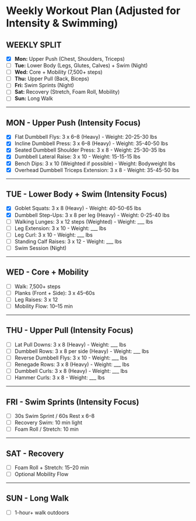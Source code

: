 # Weekly Workout Plan (Adjusted for Intensity & Swimming)

## WEEKLY SPLIT
- [x] **Mon:** Upper Push (Chest, Shoulders, Triceps)
- [ ] **Tue:** Lower Body (Legs, Glutes, Calves) + Swim (Night)
- [ ] **Wed:** Core + Mobility (7,500+ steps)
- [ ] **Thu:** Upper Pull (Back, Biceps)
- [ ] **Fri:** Swim Sprints (Night)
- [ ] **Sat:** Recovery (Stretch, Foam Roll, Mobility)
- [ ] **Sun:** Long Walk

---

## MON - Upper Push (Intensity Focus)
- [x] Flat Dumbbell Flys: 3 x 6–8 (Heavy) - Weight: 20-25-30 lbs
- [x] Incline Dumbbell Press: 3 x 6–8 (Heavy) - Weight: 35-40-50 lbs
- [x] Seated Dumbbell Shoulder Press: 3 x 8 - Weight: 25-30-35 lbs
- [x] Dumbbell Lateral Raise: 3 x 10 - Weight: 15-15-15 lbs
- [x] Bench Dips: 3 x 10 (Weighted if possible) - Weight: Bodyweight lbs
- [x] Overhead Dumbbell Triceps Extension: 3 x 8 - Weight: 35-45-50 lbs

---

## TUE - Lower Body + Swim (Intensity Focus)
- [x] Goblet Squats: 3 x 8 (Heavy) - Weight: 40-50-65 lbs
- [x] Dumbbell Step-Ups: 3 x 8 per leg (Heavy) - Weight: 0-25-40 lbs
- [ ] Walking Lunges: 3 x 12 steps (Weighted) - Weight: ___ lbs
- [ ] Leg Extension: 3 x 10 - Weight: ___ lbs
- [ ] Leg Curl: 3 x 10 - Weight: ___ lbs
- [ ] Standing Calf Raises: 3 x 12 - Weight: ___ lbs
- [ ] Swim Session (Night)

---

## WED - Core + Mobility
- [ ] Walk: 7,500+ steps
- [ ] Planks (Front + Side): 3 x 45–60s
- [ ] Leg Raises: 3 x 12
- [ ] Mobility Flow: 10–15 min

---

## THU - Upper Pull (Intensity Focus)
- [ ] Lat Pull Downs: 3 x 8 (Heavy) - Weight: ___ lbs
- [ ] Dumbbell Rows: 3 x 8 per side (Heavy) - Weight: ___ lbs
- [ ] Reverse Dumbbell Flys: 3 x 10 - Weight: ___ lbs
- [ ] Renegade Rows: 3 x 8 (Heavy) - Weight: ___ lbs
- [ ] Dumbbell Curls: 3 x 8 (Heavy) - Weight: ___ lbs
- [ ] Hammer Curls: 3 x 8 - Weight: ___ lbs

---

## FRI - Swim Sprints (Intensity Focus)
- [ ] 30s Swim Sprint / 60s Rest x 6–8
- [ ] Recovery Swim: 10 min light
- [ ] Foam Roll / Stretch: 10 min

---

## SAT - Recovery
- [ ] Foam Roll + Stretch: 15–20 min
- [ ] Optional Mobility Flow

---

## SUN - Long Walk
- [ ] 1-hour+ walk outdoors